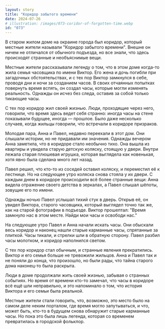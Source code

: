 ```yaml
---
layout: story
title: "Коридор забытого времени"
date: 2024-07-26
# illustration: /images/073-coridor-of-forgotten-time.webp
id: "073"
---
```


В старом жилом доме на окраине города был коридор, который местные жители называли "Коридор забытого времени". Внешне он ничем не отличался от обычного подъезда, но все знали, что здесь происходят странные и необъяснимые вещи.

Местные жители рассказывали легенду о том, что в этом доме когда-то жила семья часовщика по имени Виктор. Его жена и дочь погибли при загадочных обстоятельствах, и с тех пор Виктор замкнулся в себе, проводя дни и ночи за созданием часов. В своих отчаянных попытках повернуть время вспять, он создал часы, которые могли изменять реальность. Однажды он исчез без следа, оставив за собой только тикающие часы.

С тех пор коридор жил своей жизнью. Люди, проходящие через него, говорили, что время здесь ведет себя странно: иногда часы на стене показывали будущее, иногда — прошлое. Было даже несколько случаев, когда жильцы говорили, что встречали в коридоре призраков.

Молодая пара, Анна и Павел, недавно переехали в этот дом. Они слышали истории, но не придавали им значения. Однажды вечером Анна заметила, что в коридоре стало необычно тихо. Она вышла из квартиры и увидела старую детскую коляску, стоящую у двери. Внутри лежала старая плюшевая игрушка, которая выглядела как новенькая, хотя явно была сделана много лет назад.

Павел решил, что кто-то из соседей оставил коляску, и переместил её к лестнице. Но на следующее утро коляска снова стояла у их двери. С каждым днем в коридоре происходили всё более странные вещи: Анна видела отражение своего детства в зеркалах, а Павел слышал шёпоты, зовущие его по имени.

Однажды ночью Павел услышал тихий стук в дверь. Открыв её, он увидел Виктора, старого часовщика, который выглядел точно так же, как на старой фотографии в подъезде. Виктор прошептал: "Время замкнуло нас в этом месте. Найди мои часы и освободи нас."

На следующее утро Павел и Анна начали искать часы. Они обыскали весь коридор и наконец нашли старые карманные часы, спрятанные за плиткой. Часы тикали, и стрелки шли в обратную сторону. Павел разбил часы молотком, и коридор наполнился светом.

С тех пор коридор стал обычным, и странные явления прекратились. Виктор и его семья больше не тревожили жильцов. Анна и Павел так и не поняли до конца, что произошло, но были рады, что тайна старого дома наконец-то была раскрыта.

Люди в доме продолжали жить своей жизнью, забывая о странных событиях. Но время от времени кто-то замечал, что часы в коридоре всё ещё шли неправильно, и это напоминало о том, что история Виктора и его семьи была реальной.

Местные жители стали говорить, что, возможно, это место было на самом деле неким порталом, где время могло запутываться, и что, может быть, кто-то в будущем снова обнаружит старые карманные часы. Но пока это была лишь легенда, которая со временем превратилась в городской фольклор.